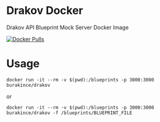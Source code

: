 # Drakov Docker

Drakov API Blueprint Mock Server Docker Image

[![Docker Pulls](https://img.shields.io/docker/pulls/burakince/drakov.svg)](https://hub.docker.com/r/burakince/drakov/)

# Usage

```
docker run -it --rm -v $(pwd):/blueprints -p 3000:3000 burakince/drakov
```

or

```
docker run -it --rm -v $(pwd):/blueprints -p 3000:3000 burakince/drakov -f /blueprints/BLUEPRINT_FILE
```
